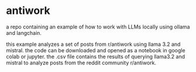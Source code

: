 # antiwork
a repo containing an example of how to work with LLMs locally using ollama and langchain.  

this example analyzes a set of posts from r/antiwork using llama 3.2 and mistral. the code can be downloaded and opened as a notebook in google colab or jupyter.
the .csv file contains the results of querying llama3.2 and mistral to analyze posts from the reddit community r/antiwork.
